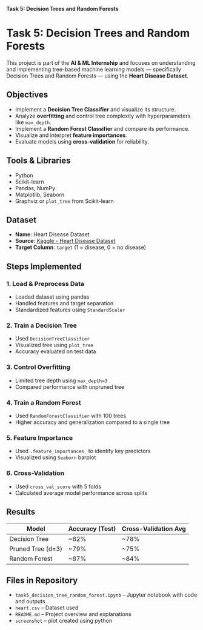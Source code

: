 **Task 5: Decision Trees and Random Forests**

#  Task 5: Decision Trees and Random Forests

This project is part of the **AI & ML Internship** and focuses on understanding and implementing tree-based machine learning models — specifically Decision Trees and Random Forests — using the **Heart Disease Dataset**.

##  Objectives

* Implement a **Decision Tree Classifier** and visualize its structure.
* Analyze **overfitting** and control tree complexity with hyperparameters like `max_depth`.
* Implement a **Random Forest Classifier** and compare its performance.
* Visualize and interpret **feature importances**.
* Evaluate models using **cross-validation** for reliability.


## Tools & Libraries

* Python
* Scikit-learn
* Pandas, NumPy
* Matplotlib, Seaborn
* Graphviz or `plot_tree` from Scikit-learn


##  Dataset

* **Name**: Heart Disease Dataset
* **Source**: [Kaggle - Heart Disease Dataset](https://www.kaggle.com/datasets/johnsmith88/heart-disease-dataset)
* **Target Column**: `target` (1 = disease, 0 = no disease)


##  Steps Implemented

###  1. Load & Preprocess Data

* Loaded dataset using pandas
* Handled features and target separation
* Standardized features using `StandardScaler`

###  2. Train a Decision Tree

* Used `DecisionTreeClassifier`
* Visualized tree using `plot_tree`
* Accuracy evaluated on test data

###  3. Control Overfitting

* Limited tree depth using `max_depth=3`
* Compared performance with unpruned tree

###  4. Train a Random Forest

* Used `RandomForestClassifier` with 100 trees
* Higher accuracy and generalization compared to a single tree

###  5. Feature Importance

* Used `.feature_importances_` to identify key predictors
* Visualized using `Seaborn` barplot

###  6. Cross-Validation

* Used `cross_val_score` with 5 folds
* Calculated average model performance across splits

##  Results

| Model             | Accuracy (Test) | Cross-Validation Avg |
| ----------------- | --------------- | -------------------- |
| Decision Tree     | \~82%           | \~78%                |
| Pruned Tree (d=3) | \~79%           | \~75%                |
| Random Forest     | \~87%           | \~84%                |


##  Files in Repository

* `task5_decision_tree_random_forest.ipynb` – Jupyter notebook with code and outputs
* `heart.csv` – Dataset used
* `README.md` – Project overview and explanations
* `screenshot` – plot created using python



